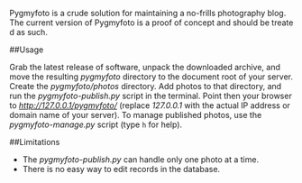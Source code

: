 Pygmyfoto is a crude solution for maintaining a no-frills photography blog.
The current version of Pygmyfoto is a proof of concept and should be treated as such.

##Usage

Grab the latest release of software, unpack the downloaded archive, and move the resulting *pygmyfoto* directory to the document root of your server. Create the *pygmyfoto/photos* directory. Add photos  to that directory, and run the *pygmyfoto-publish.py* script in the terminal.  Point then your browser to *http://127.0.0.1/pygmyfoto/* (replace *127.0.0.1* with the actual IP address or domain name of your server). To manage published photos, use the *pygmyfoto-manage.py* script (type `h` for help).

##Limitations

* The *pygmyfoto-publish.py* can handle only one photo at a time.
* There is no easy way to edit records in the database.